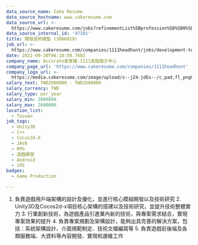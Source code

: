 ```yaml
---
data_source_name: Cake Resume
data_source_hostname: www.cakeresume.com
data_source_url: >-
  https://www.cakeresume.com/jobs?refinementList%5Bprofession%5D%5B0%5D=game-production&range%5Bsalary_range%5D%5Bmin%5D=1000000
data_source_internal_id: '47101'
title: 開發技術總監 (3006819)
job_url: >-
  https://www.cakeresume.com/companies/1111headhunt/jobs/development-technology-director-3006819
date: 2022-09-30T06:10:50.768Z
company_name: Accurate愛客獵-1111高階獵才中心
company_page_url: 'https://www.cakeresume.com/companies/1111headhunt'
company_logo_url: >-
  https://media.cakeresume.com/image/upload/s--jZ4-jdEx--/c_pad,fl_png8,h_200,w_200/v1626415908/tqgxfaqci1lwgv1ehy8r.png
salary_text: TWD2000000 - TWD2600000
salary_currency: TWD
salary_type: per_year
salary_min: 2000000
salary_max: 2600000
location_list:
  - Taiwan
job_tags:
  - Unity3D
  - C++
  - Cocos2d-X
  - JAVA
  - RPG
  - 遊戲開發
  - Android
  - iOS
badges:
  - Game Production

---
```


1. 負責遊戲用戶端架構的設計及優化，並進行核心模組開發以及技術研究 2. Unity3D及Cocos2d-x項目核心架構的搭建以及技術研究，並提升技術整體實力 3. 行業創新技術，為遊戲產品引進業內新的技術，與專案需求結合，實現專案效果的提升 4. 負責專案規劃及架構設計，能夠出具完善的解決方案，包括：系統架構設計、介面規範制定、技術文檔編寫等 5. 負責遊戲前後端及各類服務端、大資料等內容開發、實現和運維工作